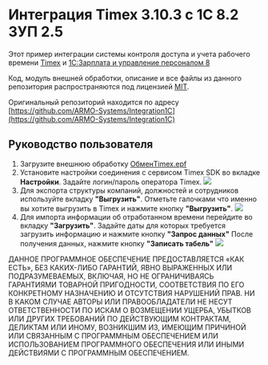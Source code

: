 # Интеграция Timex 3.10.3 с 1C 8.2 ЗУП 2.5 #

Этот пример интеграции системы контроля доступа и учета рабочего времени [Timex](http://www.armotimex.ru/) и [1С:Зарплата и управление персоналом 8](http://v8.1c.ru/hrm/)

Код, модуль внешней обработки, описание и все файлы из данного репозитория распространяются под лицензией [MIT](http://opensource.org/licenses/MIT).

Оригинальный репозиторий находится по адресу [https://github.com/ARMO-Systems/Integration1C](https://github.com/ARMO-Systems/Integration1C)

## Руководство пользователя ##

1. Загрузите внешнюю обработку [ОбменTimex.epf](https://raw.githubusercontent.com/ARMO-Systems/Integration1C/3.10/obrabotka/%D0%9E%D0%B1%D0%BC%D0%B5%D0%BDTimex.epf)
2. Установите настройки соединения с сервисом Timex SDK во вкладке **Настройки**. Задайте логин/пароль оператора Timex.
![](https://raw.github.com/Podlesnyy/Integration1C/master/img/settings.png)
3. Для экспорта структуры компаний, должностей и сотрудников используйте вкладку **"Выгрузить"**.
Отметьте галочками что именно вы хотите выгрузить в Timex и нажмите кнопку **"Выгрузить"**.
![](https://raw.github.com/Podlesnyy/Integration1C/master/img/export.png)
4. Для импорта информации об отработанном времени перейдите во вкладку **"Загрузить"**.
Задайте даты для которых требуется загрузить информацию и нажмите кнопку **"Запрос данных"**
После получения данных, нажмите кнопку **"Записать табель"**
![](https://raw.github.com/Podlesnyy/Integration1C/master/img/import.png)



ДАННОЕ ПРОГРАММНОЕ ОБЕСПЕЧЕНИЕ ПРЕДОСТАВЛЯЕТСЯ «КАК ЕСТЬ», БЕЗ КАКИХ-ЛИБО ГАРАНТИЙ, ЯВНО ВЫРАЖЕННЫХ ИЛИ ПОДРАЗУМЕВАЕМЫХ, ВКЛЮЧАЯ, НО НЕ ОГРАНИЧИВАЯСЬ ГАРАНТИЯМИ ТОВАРНОЙ ПРИГОДНОСТИ, СООТВЕТСТВИЯ ПО ЕГО КОНКРЕТНОМУ НАЗНАЧЕНИЮ И ОТСУТСТВИЯ НАРУШЕНИЙ ПРАВ. НИ В КАКОМ СЛУЧАЕ АВТОРЫ ИЛИ ПРАВООБЛАДАТЕЛИ НЕ НЕСУТ ОТВЕТСТВЕННОСТИ ПО ИСКАМ О ВОЗМЕЩЕНИИ УЩЕРБА, УБЫТКОВ ИЛИ ДРУГИХ ТРЕБОВАНИЙ ПО ДЕЙСТВУЮЩИМ КОНТРАКТАМ, ДЕЛИКТАМ ИЛИ ИНОМУ, ВОЗНИКШИМ ИЗ, ИМЕЮЩИМ ПРИЧИНОЙ ИЛИ СВЯЗАННЫМ С ПРОГРАММНЫМ ОБЕСПЕЧЕНИЕМ ИЛИ ИСПОЛЬЗОВАНИЕМ ПРОГРАММНОГО ОБЕСПЕЧЕНИЯ ИЛИ ИНЫМИ ДЕЙСТВИЯМИ С ПРОГРАММНЫМ ОБЕСПЕЧЕНИЕМ.
